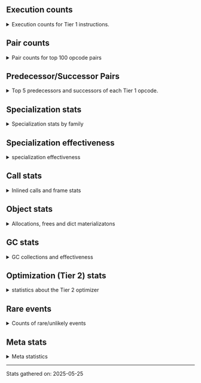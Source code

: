 ## Execution counts

<details>
<summary> Execution counts for Tier 1 instructions. </summary>


The "miss ratio" column shows the percentage of times the instruction
executed that it deoptimized. When this happens, the base unspecialized
instruction is not counted.

<table>
<thead>
<tr>
<th align="left">Name</th>
<th align="right">Base Count</th>
<th align="right">Head Count</th>
<th align="right">Change</th>
</tr>
</thead>
<tbody>
<tr>
<td align="left">CALL_KW</td>
<td align="right">150</td>
<td align="right">450</td>
<td align="right">200.0%</td>
</tr>
<tr>
<td align="left">LOAD_GLOBAL</td>
<td align="right">1,552</td>
<td align="right">3,472</td>
<td align="right">123.7%</td>
</tr>
<tr>
<td align="left">CALL</td>
<td align="right">1,942</td>
<td align="right">4,282</td>
<td align="right">120.5%</td>
</tr>
<tr>
<td align="left">FOR_ITER_LIST</td>
<td align="right">9,059,465</td>
<td align="right">1,749,087</td>
<td align="right">-80.7%</td>
</tr>
<tr>
<td align="left">BINARY_OP_SUBSCR_LIST_INT</td>
<td align="right">1,036,300</td>
<td align="right">208,094</td>
<td align="right">-79.9%</td>
</tr>
<tr>
<td align="left">MAP_ADD</td>
<td align="right">3,170,286</td>
<td align="right">825,245</td>
<td align="right">-74.0%</td>
</tr>
<tr>
<td align="left">FOR_ITER</td>
<td align="right">15,096,020</td>
<td align="right">4,196,463</td>
<td align="right">-72.2%</td>
</tr>
<tr>
<td align="left">LOAD_SMALL_INT</td>
<td align="right">1,513,138</td>
<td align="right">450,364</td>
<td align="right">-70.2%</td>
</tr>
<tr>
<td align="left">POP_JUMP_IF_NOT_NONE</td>
<td align="right">3,325,205</td>
<td align="right">1,033,799</td>
<td align="right">-68.9%</td>
</tr>
<tr>
<td align="left">UNPACK_SEQUENCE_TWO_TUPLE</td>
<td align="right">10,030,259</td>
<td align="right">3,302,082</td>
<td align="right">-67.1%</td>
</tr>
<tr>
<td align="left">BUILD_LIST</td>
<td align="right">6,740,687</td>
<td align="right">2,262,791</td>
<td align="right">-66.4%</td>
</tr>
<tr>
<td align="left">STORE_FAST_STORE_FAST</td>
<td align="right">11,031,617</td>
<td align="right">3,810,726</td>
<td align="right">-65.5%</td>
</tr>
<tr>
<td align="left">POP_ITER</td>
<td align="right">10,778,044</td>
<td align="right">4,005,506</td>
<td align="right">-62.8%</td>
</tr>
<tr>
<td align="left">CALL_METHOD_DESCRIPTOR_O</td>
<td align="right">871,221</td>
<td align="right">330,139</td>
<td align="right">-62.1%</td>
</tr>
<tr>
<td align="left">LOAD_GLOBAL_BUILTIN</td>
<td align="right">56,562,756</td>
<td align="right">21,463,037</td>
<td align="right">-62.1%</td>
</tr>
<tr>
<td align="left">CALL_ISINSTANCE</td>
<td align="right">29,151,616</td>
<td align="right">11,212,954</td>
<td align="right">-61.5%</td>
</tr>
<tr>
<td align="left">LOAD_FAST</td>
<td align="right">14,217,088</td>
<td align="right">5,561,017</td>
<td align="right">-60.9%</td>
</tr>
<tr>
<td align="left">TO_BOOL_BOOL</td>
<td align="right">35,241,762</td>
<td align="right">13,936,661</td>
<td align="right">-60.5%</td>
</tr>
<tr>
<td align="left">LOAD_GLOBAL_MODULE</td>
<td align="right">27,403,048</td>
<td align="right">10,977,035</td>
<td align="right">-59.9%</td>
</tr>
<tr>
<td align="left">SET_FUNCTION_ATTRIBUTE</td>
<td align="right">686,765</td>
<td align="right">275,790</td>
<td align="right">-59.8%</td>
</tr>
<tr>
<td align="left">CALL_PY_EXACT_ARGS</td>
<td align="right">18,412,365</td>
<td align="right">7,469,218</td>
<td align="right">-59.4%</td>
</tr>
<tr>
<td align="left">STORE_FAST</td>
<td align="right">28,571,278</td>
<td align="right">11,911,755</td>
<td align="right">-58.3%</td>
</tr>
<tr>
<td align="left">LOAD_FAST_BORROW</td>
<td align="right">111,858,865</td>
<td align="right">46,657,726</td>
<td align="right">-58.3%</td>
</tr>
<tr>
<td align="left">POP_JUMP_IF_FALSE</td>
<td align="right">37,090,433</td>
<td align="right">15,573,500</td>
<td align="right">-58.0%</td>
</tr>
<tr>
<td align="left">PUSH_NULL</td>
<td align="right">3,145,037</td>
<td align="right">1,329,880</td>
<td align="right">-57.7%</td>
</tr>
<tr>
<td align="left">COPY_FREE_VARS</td>
<td align="right">1,831,223</td>
<td align="right">781,097</td>
<td align="right">-57.3%</td>
</tr>
<tr>
<td align="left">GET_ITER</td>
<td align="right">11,256,779</td>
<td align="right">4,805,865</td>
<td align="right">-57.3%</td>
</tr>
<tr>
<td align="left">POP_JUMP_IF_TRUE</td>
<td align="right">9,469,469</td>
<td align="right">4,146,115</td>
<td align="right">-56.2%</td>
</tr>
<tr>
<td align="left">BUILD_TUPLE</td>
<td align="right">11,727,958</td>
<td align="right">5,174,309</td>
<td align="right">-55.9%</td>
</tr>
<tr>
<td align="left">CALL_LIST_APPEND</td>
<td align="right">1,269,557</td>
<td align="right">560,552</td>
<td align="right">-55.8%</td>
</tr>
<tr>
<td align="left">MAKE_CELL</td>
<td align="right">1,277,831</td>
<td align="right">575,630</td>
<td align="right">-55.0%</td>
</tr>
<tr>
<td align="left">RETURN_VALUE</td>
<td align="right">27,512,051</td>
<td align="right">12,409,475</td>
<td align="right">-54.9%</td>
</tr>
<tr>
<td align="left">EXTENDED_ARG</td>
<td align="right">2,644,488</td>
<td align="right">1,196,700</td>
<td align="right">-54.7%</td>
</tr>
<tr>
<td align="left">RESUME_CHECK</td>
<td align="right">35,390,009</td>
<td align="right">16,120,307</td>
<td align="right">-54.4%</td>
</tr>
<tr>
<td align="left">MAKE_FUNCTION</td>
<td align="right">1,992,881</td>
<td align="right">939,214</td>
<td align="right">-52.9%</td>
</tr>
<tr>
<td align="left">LOAD_ATTR_MODULE</td>
<td align="right">7,653,450</td>
<td align="right">3,622,877</td>
<td align="right">-52.7%</td>
</tr>
<tr>
<td align="left">STORE_SUBSCR</td>
<td align="right">38</td>
<td align="right">58</td>
<td align="right">52.6%</td>
</tr>
<tr>
<td align="left">LOAD_DEREF</td>
<td align="right">3,631,198</td>
<td align="right">1,768,859</td>
<td align="right">-51.3%</td>
</tr>
<tr>
<td align="left">STORE_SUBSCR_DICT</td>
<td align="right">1,227,851</td>
<td align="right">598,818</td>
<td align="right">-51.2%</td>
</tr>
<tr>
<td align="left">LOAD_FAST_BORROW_LOAD_FAST_BORROW</td>
<td align="right">10,309,330</td>
<td align="right">5,049,173</td>
<td align="right">-51.0%</td>
</tr>
<tr>
<td align="left">LOAD_ATTR_METHOD_NO_DICT</td>
<td align="right">15,532,273</td>
<td align="right">7,654,794</td>
<td align="right">-50.7%</td>
</tr>
<tr>
<td align="left">LOAD_CONST</td>
<td align="right">13,196,256</td>
<td align="right">6,556,700</td>
<td align="right">-50.3%</td>
</tr>
<tr>
<td align="left">LOAD_ATTR_METHOD_WITH_VALUES</td>
<td align="right">2,616,572</td>
<td align="right">1,301,606</td>
<td align="right">-50.3%</td>
</tr>
<tr>
<td align="left">COPY</td>
<td align="right">5,214,510</td>
<td align="right">2,603,679</td>
<td align="right">-50.1%</td>
</tr>
<tr>
<td align="left">POP_TOP</td>
<td align="right">14,385,890</td>
<td align="right">7,194,870</td>
<td align="right">-50.0%</td>
</tr>
<tr>
<td align="left">CALL_METHOD_DESCRIPTOR_NOARGS</td>
<td align="right">7,279,800</td>
<td align="right">3,659,904</td>
<td align="right">-49.7%</td>
</tr>
<tr>
<td align="left">LOAD_ATTR_SLOT</td>
<td align="right">15,817,362</td>
<td align="right">7,970,603</td>
<td align="right">-49.6%</td>
</tr>
<tr>
<td align="left">BINARY_OP_SUBTRACT_FLOAT</td>
<td align="right">125</td>
<td align="right">63</td>
<td align="right">-49.6%</td>
</tr>
<tr>
<td align="left">BINARY_OP_SUBSCR_GETITEM</td>
<td align="right">251</td>
<td align="right">127</td>
<td align="right">-49.4%</td>
</tr>
<tr>
<td align="left">TO_BOOL_NONE</td>
<td align="right">2,474,495</td>
<td align="right">1,254,438</td>
<td align="right">-49.3%</td>
</tr>
<tr>
<td align="left">IS_OP</td>
<td align="right">2,184,401</td>
<td align="right">1,107,405</td>
<td align="right">-49.3%</td>
</tr>
<tr>
<td align="left">TO_BOOL_STR</td>
<td align="right">1,166,175</td>
<td align="right">591,479</td>
<td align="right">-49.3%</td>
</tr>
<tr>
<td align="left">STORE_ATTR_SLOT</td>
<td align="right">3,304,104</td>
<td align="right">1,676,016</td>
<td align="right">-49.3%</td>
</tr>
<tr>
<td align="left">CALL_STR_1</td>
<td align="right">2,391</td>
<td align="right">1,213</td>
<td align="right">-49.3%</td>
</tr>
<tr>
<td align="left">CONTAINS_OP_DICT</td>
<td align="right">248,193</td>
<td align="right">125,993</td>
<td align="right">-49.2%</td>
</tr>
<tr>
<td align="left">BINARY_OP_SUBSCR_LIST_SLICE</td>
<td align="right">10,202</td>
<td align="right">5,180</td>
<td align="right">-49.2%</td>
</tr>
<tr>
<td align="left">INTERPRETER_EXIT</td>
<td align="right">4,503,029</td>
<td align="right">2,286,545</td>
<td align="right">-49.2%</td>
</tr>
<tr>
<td align="left">CALL_KW_NON_PY</td>
<td align="right">74,319</td>
<td align="right">37,739</td>
<td align="right">-49.2%</td>
</tr>
<tr>
<td align="left">LOAD_ATTR_CLASS</td>
<td align="right">4,661</td>
<td align="right">2,367</td>
<td align="right">-49.2%</td>
</tr>
<tr>
<td align="left">STORE_ATTR_INSTANCE_VALUE</td>
<td align="right">131,138</td>
<td align="right">66,596</td>
<td align="right">-49.2%</td>
</tr>
<tr>
<td align="left">CALL_KW_PY</td>
<td align="right">340,524</td>
<td align="right">172,938</td>
<td align="right">-49.2%</td>
</tr>
<tr>
<td align="left">CALL_LEN</td>
<td align="right">135,683</td>
<td align="right">68,909</td>
<td align="right">-49.2%</td>
</tr>
<tr>
<td align="left">CALL_BUILTIN_FAST_WITH_KEYWORDS</td>
<td align="right">24,567</td>
<td align="right">12,477</td>
<td align="right">-49.2%</td>
</tr>
<tr>
<td align="left">EXIT_INIT_CHECK</td>
<td align="right">19,780</td>
<td align="right">10,046</td>
<td align="right">-49.2%</td>
</tr>
<tr>
<td align="left">CALL_ALLOC_AND_ENTER_INIT</td>
<td align="right">19,780</td>
<td align="right">10,046</td>
<td align="right">-49.2%</td>
</tr>
<tr>
<td align="left">BINARY_OP_INPLACE_ADD_UNICODE</td>
<td align="right">20,032</td>
<td align="right">10,174</td>
<td align="right">-49.2%</td>
</tr>
<tr>
<td align="left">LOAD_ATTR_CLASS_WITH_METACLASS_CHECK</td>
<td align="right">59,341</td>
<td align="right">30,139</td>
<td align="right">-49.2%</td>
</tr>
<tr>
<td align="left">FOR_ITER_TUPLE</td>
<td align="right">100,163</td>
<td align="right">50,873</td>
<td align="right">-49.2%</td>
</tr>
<tr>
<td align="left">LOAD_ATTR_PROPERTY</td>
<td align="right">2,716,876</td>
<td align="right">1,379,910</td>
<td align="right">-49.2%</td>
</tr>
<tr>
<td align="left">LOAD_ATTR_NONDESCRIPTOR_NO_DICT</td>
<td align="right">795,524</td>
<td align="right">404,056</td>
<td align="right">-49.2%</td>
</tr>
<tr>
<td align="left">COMPARE_OP_STR</td>
<td align="right">344,971</td>
<td align="right">175,215</td>
<td align="right">-49.2%</td>
</tr>
<tr>
<td align="left">COMPARE_OP_INT</td>
<td align="right">501,961</td>
<td align="right">254,953</td>
<td align="right">-49.2%</td>
</tr>
<tr>
<td align="left">CALL_TUPLE_1</td>
<td align="right">110,875</td>
<td align="right">56,315</td>
<td align="right">-49.2%</td>
</tr>
<tr>
<td align="left">BINARY_OP_SUBSCR_DICT</td>
<td align="right">470,969</td>
<td align="right">239,213</td>
<td align="right">-49.2%</td>
</tr>
<tr>
<td align="left">BINARY_OP_SUBTRACT_INT</td>
<td align="right">228,808</td>
<td align="right">116,216</td>
<td align="right">-49.2%</td>
</tr>
<tr>
<td align="left">CALL_PY_GENERAL</td>
<td align="right">2,141,776</td>
<td align="right">1,087,857</td>
<td align="right">-49.2%</td>
</tr>
<tr>
<td align="left">BINARY_OP_ADD_INT</td>
<td align="right">434,814</td>
<td align="right">220,852</td>
<td align="right">-49.2%</td>
</tr>
<tr>
<td align="left">CALL_METHOD_DESCRIPTOR_FAST</td>
<td align="right">4,092,585</td>
<td align="right">2,078,723</td>
<td align="right">-49.2%</td>
</tr>
<tr>
<td align="left">TO_BOOL_INT</td>
<td align="right">142,251</td>
<td align="right">72,253</td>
<td align="right">-49.2%</td>
</tr>
<tr>
<td align="left">CALL_METHOD_DESCRIPTOR_FAST_WITH_KEYWORDS</td>
<td align="right">57,959</td>
<td align="right">29,439</td>
<td align="right">-49.2%</td>
</tr>
<tr>
<td align="left">CALL_BUILTIN_FAST</td>
<td align="right">957,676</td>
<td align="right">486,434</td>
<td align="right">-49.2%</td>
</tr>
<tr>
<td align="left">BINARY_OP_SUBSCR_STR_INT</td>
<td align="right">356,073</td>
<td align="right">180,861</td>
<td align="right">-49.2%</td>
</tr>
<tr>
<td align="left">LOAD_ATTR_NONDESCRIPTOR_WITH_VALUES</td>
<td align="right">2,880,552</td>
<td align="right">1,463,130</td>
<td align="right">-49.2%</td>
</tr>
<tr>
<td align="left">CALL_BUILTIN_O</td>
<td align="right">3,095,807</td>
<td align="right">1,572,467</td>
<td align="right">-49.2%</td>
</tr>
<tr>
<td align="left">FOR_ITER_GEN</td>
<td align="right">5,673,258</td>
<td align="right">2,881,646</td>
<td align="right">-49.2%</td>
</tr>
<tr>
<td align="left">CALL_TYPE_1</td>
<td align="right">1,366,340</td>
<td align="right">694,012</td>
<td align="right">-49.2%</td>
</tr>
<tr>
<td align="left">SEND_GEN</td>
<td align="right">3,789,191</td>
<td align="right">1,924,665</td>
<td align="right">-49.2%</td>
</tr>
<tr>
<td align="left">UNPACK_SEQUENCE_TUPLE</td>
<td align="right">2,291,558</td>
<td align="right">1,163,964</td>
<td align="right">-49.2%</td>
</tr>
<tr>
<td align="left">END_FOR</td>
<td align="right">1,432,871</td>
<td align="right">727,807</td>
<td align="right">-49.2%</td>
</tr>
<tr>
<td align="left">YIELD_VALUE</td>
<td align="right">7,898,058</td>
<td align="right">4,011,712</td>
<td align="right">-49.2%</td>
</tr>
<tr>
<td align="left">SWAP</td>
<td align="right">5,360,418</td>
<td align="right">2,722,752</td>
<td align="right">-49.2%</td>
</tr>
<tr>
<td align="left">LOAD_FAST_AND_CLEAR</td>
<td align="right">4,735,962</td>
<td align="right">2,405,568</td>
<td align="right">-49.2%</td>
</tr>
<tr>
<td align="left">JUMP_BACKWARD_NO_INTERRUPT</td>
<td align="right">2,978,010</td>
<td align="right">1,512,640</td>
<td align="right">-49.2%</td>
</tr>
<tr>
<td align="left">LIST_APPEND</td>
<td align="right">2,658,726</td>
<td align="right">1,350,464</td>
<td align="right">-49.2%</td>
</tr>
<tr>
<td align="left">RETURN_GENERATOR</td>
<td align="right">2,532,222</td>
<td align="right">1,286,208</td>
<td align="right">-49.2%</td>
</tr>
<tr>
<td align="left">BUILD_MAP</td>
<td align="right">1,835,694</td>
<td align="right">932,416</td>
<td align="right">-49.2%</td>
</tr>
<tr>
<td align="left">FORMAT_SIMPLE</td>
<td align="right">1,504,314</td>
<td align="right">764,096</td>
<td align="right">-49.2%</td>
</tr>
<tr>
<td align="left">LOAD_COMMON_CONSTANT</td>
<td align="right">1,212,372</td>
<td align="right">615,808</td>
<td align="right">-49.2%</td>
</tr>
<tr>
<td align="left">END_SEND</td>
<td align="right">811,188</td>
<td align="right">412,032</td>
<td align="right">-49.2%</td>
</tr>
<tr>
<td align="left">GET_YIELD_FROM_ITER</td>
<td align="right">811,188</td>
<td align="right">412,032</td>
<td align="right">-49.2%</td>
</tr>
<tr>
<td align="left">BUILD_STRING</td>
<td align="right">810,558</td>
<td align="right">411,712</td>
<td align="right">-49.2%</td>
</tr>
<tr>
<td align="left">UNARY_NOT</td>
<td align="right">757,890</td>
<td align="right">384,960</td>
<td align="right">-49.2%</td>
</tr>
<tr>
<td align="left">STORE_FAST_LOAD_FAST</td>
<td align="right">250,362</td>
<td align="right">127,168</td>
<td align="right">-49.2%</td>
</tr>
<tr>
<td align="left">UNPACK_EX</td>
<td align="right">229,446</td>
<td align="right">116,544</td>
<td align="right">-49.2%</td>
</tr>
<tr>
<td align="left">DICT_MERGE</td>
<td align="right">145,404</td>
<td align="right">73,856</td>
<td align="right">-49.2%</td>
</tr>
<tr>
<td align="left">POP_JUMP_IF_NONE</td>
<td align="right">104,454</td>
<td align="right">53,056</td>
<td align="right">-49.2%</td>
</tr>
<tr>
<td align="left">CHECK_EXC_MATCH</td>
<td align="right">60,228</td>
<td align="right">30,592</td>
<td align="right">-49.2%</td>
</tr>
<tr>
<td align="left">POP_EXCEPT</td>
<td align="right">60,228</td>
<td align="right">30,592</td>
<td align="right">-49.2%</td>
</tr>
<tr>
<td align="left">PUSH_EXC_INFO</td>
<td align="right">60,228</td>
<td align="right">30,592</td>
<td align="right">-49.2%</td>
</tr>
<tr>
<td align="left">BINARY_SLICE</td>
<td align="right">47,754</td>
<td align="right">24,256</td>
<td align="right">-49.2%</td>
</tr>
<tr>
<td align="left">BUILD_SET</td>
<td align="right">44,478</td>
<td align="right">22,592</td>
<td align="right">-49.2%</td>
</tr>
<tr>
<td align="left">SET_ADD</td>
<td align="right">14,112</td>
<td align="right">7,168</td>
<td align="right">-49.2%</td>
</tr>
<tr>
<td align="left">DICT_UPDATE</td>
<td align="right">1,638</td>
<td align="right">832</td>
<td align="right">-49.2%</td>
</tr>
<tr>
<td align="left">IMPORT_NAME</td>
<td align="right">1,512</td>
<td align="right">768</td>
<td align="right">-49.2%</td>
</tr>
<tr>
<td align="left">LOAD_FAST_CHECK</td>
<td align="right">756</td>
<td align="right">384</td>
<td align="right">-49.2%</td>
</tr>
<tr>
<td align="left">SET_UPDATE</td>
<td align="right">126</td>
<td align="right">64</td>
<td align="right">-49.2%</td>
</tr>
<tr>
<td align="left">CALL_INTRINSIC_1</td>
<td align="right">1,289,927</td>
<td align="right">655,232</td>
<td align="right">-49.2%</td>
</tr>
<tr>
<td align="left">JUMP_FORWARD</td>
<td align="right">1,007,183</td>
<td align="right">511,616</td>
<td align="right">-49.2%</td>
</tr>
<tr>
<td align="left">NOP</td>
<td align="right">250,049</td>
<td align="right">127,040</td>
<td align="right">-49.2%</td>
</tr>
<tr>
<td align="left">CALL_BUILTIN_CLASS</td>
<td align="right">141,538</td>
<td align="right">71,911</td>
<td align="right">-49.2%</td>
</tr>
<tr>
<td align="left">TO_BOOL_ALWAYS_TRUE</td>
<td align="right">3,146,862</td>
<td align="right">1,598,840</td>
<td align="right">-49.2%</td>
</tr>
<tr>
<td align="left">LOAD_ATTR_INSTANCE_VALUE</td>
<td align="right">640,532</td>
<td align="right">325,444</td>
<td align="right">-49.2%</td>
</tr>
<tr>
<td align="left">CALL_BOUND_METHOD_EXACT_ARGS</td>
<td align="right">307,264</td>
<td align="right">156,145</td>
<td align="right">-49.2%</td>
</tr>
<tr>
<td align="left">CONTAINS_OP_SET</td>
<td align="right">203,609</td>
<td align="right">103,477</td>
<td align="right">-49.2%</td>
</tr>
<tr>
<td align="left">LIST_EXTEND</td>
<td align="right">78,689</td>
<td align="right">40,000</td>
<td align="right">-49.2%</td>
</tr>
<tr>
<td align="left">CALL_FUNCTION_EX</td>
<td align="right">152,590</td>
<td align="right">77,568</td>
<td align="right">-49.2%</td>
</tr>
<tr>
<td align="left">BINARY_OP_SUBSCR_TUPLE_INT</td>
<td align="right">72,638</td>
<td align="right">36,925</td>
<td align="right">-49.2%</td>
</tr>
<tr>
<td align="left">CALL_NON_PY_GENERAL</td>
<td align="right">136,506</td>
<td align="right">69,419</td>
<td align="right">-49.1%</td>
</tr>
<tr>
<td align="left">LOAD_FAST_LOAD_FAST</td>
<td align="right">44,669</td>
<td align="right">22,720</td>
<td align="right">-49.1%</td>
</tr>
<tr>
<td align="left">TO_BOOL</td>
<td align="right">1,898,031</td>
<td align="right">965,803</td>
<td align="right">-49.1%</td>
</tr>
<tr>
<td align="left">COMPARE_OP</td>
<td align="right">794,541</td>
<td align="right">404,374</td>
<td align="right">-49.1%</td>
</tr>
<tr>
<td align="left">CONTAINS_OP</td>
<td align="right">207,904</td>
<td align="right">105,827</td>
<td align="right">-49.1%</td>
</tr>
<tr>
<td align="left">STORE_DEREF</td>
<td align="right">25,139</td>
<td align="right">12,800</td>
<td align="right">-49.1%</td>
</tr>
<tr>
<td align="left">TO_BOOL_LIST</td>
<td align="right">29,895</td>
<td align="right">15,413</td>
<td align="right">-48.4%</td>
</tr>
<tr>
<td align="left">BINARY_OP</td>
<td align="right">61,110</td>
<td align="right">31,543</td>
<td align="right">-48.4%</td>
</tr>
<tr>
<td align="left">UNPACK_SEQUENCE</td>
<td align="right">11,866</td>
<td align="right">6,139</td>
<td align="right">-48.3%</td>
</tr>
<tr>
<td align="left">LOAD_ATTR</td>
<td align="right">495,851</td>
<td align="right">257,080</td>
<td align="right">-48.2%</td>
</tr>
<tr>
<td align="left">STORE_ATTR</td>
<td align="right">156</td>
<td align="right">216</td>
<td align="right">38.5%</td>
</tr>
<tr>
<td align="left">FOR_ITER_RANGE</td>
<td align="right">190</td>
<td align="right">127</td>
<td align="right">-33.2%</td>
</tr>
<tr>
<td align="left">JUMP_BACKWARD_NO_JIT</td>
<td align="right">20,318,951</td>
<td align="right"></td>
<td align="right"></td>
</tr>
<tr>
<td align="left">RESUME</td>
<td align="right">320</td>
<td align="right">320</td>
<td align="right">0.0%</td>
</tr>
<tr>
<td align="left">JUMP_BACKWARD</td>
<td align="right">169</td>
<td align="right">169</td>
<td align="right">0.0%</td>
</tr>
<tr>
<td align="left">BINARY_OP_ADD_FLOAT</td>
<td align="right">120</td>
<td align="right"></td>
<td align="right"></td>
</tr>
<tr>
<td align="left">SEND</td>
<td align="right">14</td>
<td align="right">14</td>
<td align="right">0.0%</td>
</tr>
<tr>
<td align="left">JUMP_BACKWARD_JIT</td>
<td align="right"></td>
<td align="right">4,908,979</td>
<td align="right"></td>
</tr>
<tr>
<td align="left">ENTER_EXECUTOR</td>
<td align="right"></td>
<td align="right">3,612,935</td>
<td align="right"></td>
</tr>
<tr>
<td align="left">NOT_TAKEN</td>
<td align="right"></td>
<td align="right">151,713</td>
<td align="right"></td>
</tr>
</tbody>
</table>


</details>

## Pair counts

<details>
<summary> Pair counts for top 100 opcode pairs </summary>


Pairs of specialized operations that deoptimize and are then followed by
the corresponding unspecialized instruction are not counted as pairs.

Not included in comparative output.


</details>

## Predecessor/Successor Pairs

<details>
<summary> Top 5 predecessors and successors of each Tier 1 opcode. </summary>


This does not include the unspecialized instructions that occur after a
specialized instruction deoptimizes.

Not included in comparative output.


</details>

## Specialization stats

<details>
<summary> Specialization stats by family </summary>

### BINARY_OP

<details>
<summary> specialization stats for BINARY_OP family </summary>

<table>
<thead>
<tr>
<th align="left">Kind</th>
<th align="right">Base Count</th>
<th align="right">Base Ratio</th>
<th align="right">Head Count</th>
<th align="right">Head Ratio</th>
<th align="right">Change</th>
</tr>
</thead>
<tbody>
<tr>
<td align="left">
hit
<details>
<summary>ⓘ</summary>

Specialized instructions that complete.
</details>
</td>
<td align="right">3,656,576</td>
<td align="right">98.2%</td>
<td align="right">1,220,723</td>
<td align="right">97.3%</td>
<td align="right">-66.6%</td>
</tr>
<tr>
<td align="left">
miss
<details>
<summary>ⓘ</summary>

Specialized instructions that deopt.
</details>
</td>
<td align="right">5,058</td>
<td align="right">0.1%</td>
<td align="right">2,538</td>
<td align="right">0.2%</td>
<td align="right">-49.8%</td>
</tr>
<tr>
<td align="left">
deferred
<details>
<summary>ⓘ</summary>

Lists the number of "deferred" (i.e. not specialized) instructions executed.
</details>
</td>
<td align="right">60,547</td>
<td align="right">1.6%</td>
<td align="right">30,845</td>
<td align="right">2.5%</td>
<td align="right">-49.1%</td>
</tr>
</tbody>
</table>

<table>
<thead>
<tr>
<th align="left">Success</th>
<th align="right">Base Count</th>
<th align="right">Base Ratio</th>
<th align="right">Head Count</th>
<th align="right">Head Ratio</th>
<th align="right">Change</th>
</tr>
</thead>
<tbody>
<tr>
<td align="left">Success</td>
<td align="right">165</td>
<td align="right">25.5%</td>
<td align="right">243</td>
<td align="right">32.8%</td>
<td align="right">47.3%</td>
</tr>
<tr>
<td align="left">Failure</td>
<td align="right">482</td>
<td align="right">74.5%</td>
<td align="right">497</td>
<td align="right">67.2%</td>
<td align="right">3.1%</td>
</tr>
</tbody>
</table>

<table>
<thead>
<tr>
<th align="left">Failure kind</th>
<th align="right">Base Count</th>
<th align="right">Base Ratio</th>
<th align="right">Head Count</th>
<th align="right">Head Ratio</th>
<th align="right">Change</th>
</tr>
</thead>
<tbody>
<tr>
<td align="left">add different types</td>
<td align="right">2</td>
<td align="right">0.4%</td>
<td align="right">21</td>
<td align="right">4.2%</td>
<td align="right">950.0%</td>
</tr>
<tr>
<td align="left">subscr defaultdict</td>
<td align="right">71</td>
<td align="right">14.7%</td>
<td align="right">91</td>
<td align="right">18.3%</td>
<td align="right">28.2%</td>
</tr>
<tr>
<td align="left">add other</td>
<td align="right">291</td>
<td align="right">60.4%</td>
<td align="right">268</td>
<td align="right">53.9%</td>
<td align="right">-7.9%</td>
</tr>
<tr>
<td align="left">subtract other</td>
<td align="right">22</td>
<td align="right">4.6%</td>
<td align="right">21</td>
<td align="right">4.2%</td>
<td align="right">-4.5%</td>
</tr>
<tr>
<td align="left">out of range</td>
<td align="right">48</td>
<td align="right">10.0%</td>
<td align="right">48</td>
<td align="right">9.7%</td>
<td align="right">0.0%</td>
</tr>
<tr>
<td align="left">subscr tuple slice</td>
<td align="right">48</td>
<td align="right">10.0%</td>
<td align="right">48</td>
<td align="right">9.7%</td>
<td align="right">0.0%</td>
</tr>
</tbody>
</table>


</details>

### BINARY_SLICE

<details>
<summary> specialization stats for BINARY_SLICE family </summary>

<table>
<thead>
<tr>
<th align="left">Kind</th>
<th align="right">Base Count</th>
<th align="right">Base Ratio</th>
<th align="right">Head Count</th>
<th align="right">Head Ratio</th>
<th align="right">Change</th>
</tr>
</thead>
<tbody>
<tr>
<td align="left">
deferred
<details>
<summary>ⓘ</summary>

Lists the number of "deferred" (i.e. not specialized) instructions executed.
</details>
</td>
<td align="right">47,754</td>
<td align="right">100.0%</td>
<td align="right">24,256</td>
<td align="right">100.0%</td>
<td align="right">-49.2%</td>
</tr>
</tbody>
</table>


</details>

### CALL

<details>
<summary> specialization stats for CALL family </summary>

<table>
<thead>
<tr>
<th align="left">Kind</th>
<th align="right">Base Count</th>
<th align="right">Base Ratio</th>
<th align="right">Head Count</th>
<th align="right">Head Ratio</th>
<th align="right">Change</th>
</tr>
</thead>
<tbody>
<tr>
<td align="left">
hit
<details>
<summary>ⓘ</summary>

Specialized instructions that complete.
</details>
</td>
<td align="right">67,096,898</td>
<td align="right">99.2%</td>
<td align="right">28,374,994</td>
<td align="right">99.1%</td>
<td align="right">-57.7%</td>
</tr>
<tr>
<td align="left">
miss
<details>
<summary>ⓘ</summary>

Specialized instructions that deopt.
</details>
</td>
<td align="right">536,302</td>
<td align="right">0.8%</td>
<td align="right">266,267</td>
<td align="right">0.9%</td>
<td align="right">-50.4%</td>
</tr>
<tr>
<td align="left">
deferred
<details>
<summary>ⓘ</summary>

Lists the number of "deferred" (i.e. not specialized) instructions executed.
</details>
</td>
<td align="right">527,069</td>
<td align="right">0.8%</td>
<td align="right">262,182</td>
<td align="right">0.9%</td>
<td align="right">-50.3%</td>
</tr>
</tbody>
</table>

<table>
<thead>
<tr>
<th align="left">Success</th>
<th align="right">Base Count</th>
<th align="right">Base Ratio</th>
<th align="right">Head Count</th>
<th align="right">Head Ratio</th>
<th align="right">Change</th>
</tr>
</thead>
<tbody>
<tr>
<td align="left">Success</td>
<td align="right">11,175</td>
<td align="right">100.0%</td>
<td align="right">8,367</td>
<td align="right">100.0%</td>
<td align="right">-25.1%</td>
</tr>
<tr>
<td align="left">Failure</td>
<td align="right">0</td>
<td align="right">0.0%</td>
<td align="right">0</td>
<td align="right">0.0%</td>
<td align="right"></td>
</tr>
</tbody>
</table>


</details>

### CALL_KW

<details>
<summary> specialization stats for CALL_KW family </summary>

<table>
<thead>
<tr>
<th align="left">Kind</th>
<th align="right">Base Count</th>
<th align="right">Base Ratio</th>
<th align="right">Head Count</th>
<th align="right">Head Ratio</th>
<th align="right">Change</th>
</tr>
</thead>
<tbody>
<tr>
<td align="left">
deferred
<details>
<summary>ⓘ</summary>

Lists the number of "deferred" (i.e. not specialized) instructions executed.
</details>
</td>
<td align="right">75</td>
<td align="right">50.0%</td>
<td align="right">75</td>
<td align="right">16.7%</td>
<td align="right">0.0%</td>
</tr>
</tbody>
</table>

<table>
<thead>
<tr>
<th align="left">Success</th>
<th align="right">Base Count</th>
<th align="right">Base Ratio</th>
<th align="right">Head Count</th>
<th align="right">Head Ratio</th>
<th align="right">Change</th>
</tr>
</thead>
<tbody>
<tr>
<td align="left">Success</td>
<td align="right">75</td>
<td align="right">100.0%</td>
<td align="right">375</td>
<td align="right">100.0%</td>
<td align="right">400.0%</td>
</tr>
<tr>
<td align="left">Failure</td>
<td align="right">0</td>
<td align="right">0.0%</td>
<td align="right">0</td>
<td align="right">0.0%</td>
<td align="right"></td>
</tr>
</tbody>
</table>


</details>

### COMPARE_OP

<details>
<summary> specialization stats for COMPARE_OP family </summary>

<table>
<thead>
<tr>
<th align="left">Kind</th>
<th align="right">Base Count</th>
<th align="right">Base Ratio</th>
<th align="right">Head Count</th>
<th align="right">Head Ratio</th>
<th align="right">Change</th>
</tr>
</thead>
<tbody>
<tr>
<td align="left">
hit
<details>
<summary>ⓘ</summary>

Specialized instructions that complete.
</details>
</td>
<td align="right">846,932</td>
<td align="right">51.6%</td>
<td align="right">430,168</td>
<td align="right">51.5%</td>
<td align="right">-49.2%</td>
</tr>
<tr>
<td align="left">
deferred
<details>
<summary>ⓘ</summary>

Lists the number of "deferred" (i.e. not specialized) instructions executed.
</details>
</td>
<td align="right">793,084</td>
<td align="right">48.3%</td>
<td align="right">402,856</td>
<td align="right">48.3%</td>
<td align="right">-49.2%</td>
</tr>
</tbody>
</table>

<table>
<thead>
<tr>
<th align="left">Success</th>
<th align="right">Base Count</th>
<th align="right">Base Ratio</th>
<th align="right">Head Count</th>
<th align="right">Head Ratio</th>
<th align="right">Change</th>
</tr>
</thead>
<tbody>
<tr>
<td align="left">Success</td>
<td align="right">40</td>
<td align="right">2.7%</td>
<td align="right">200</td>
<td align="right">13.2%</td>
<td align="right">400.0%</td>
</tr>
<tr>
<td align="left">Failure</td>
<td align="right">1,417</td>
<td align="right">97.3%</td>
<td align="right">1,318</td>
<td align="right">86.8%</td>
<td align="right">-7.0%</td>
</tr>
</tbody>
</table>

<table>
<thead>
<tr>
<th align="left">Failure kind</th>
<th align="right">Base Count</th>
<th align="right">Base Ratio</th>
<th align="right">Head Count</th>
<th align="right">Head Ratio</th>
<th align="right">Change</th>
</tr>
</thead>
<tbody>
<tr>
<td align="left">other</td>
<td align="right">80</td>
<td align="right">5.6%</td>
<td align="right">59</td>
<td align="right">4.5%</td>
<td align="right">-26.2%</td>
</tr>
<tr>
<td align="left">baseobject</td>
<td align="right">656</td>
<td align="right">46.3%</td>
<td align="right">588</td>
<td align="right">44.6%</td>
<td align="right">-10.4%</td>
</tr>
<tr>
<td align="left">big int</td>
<td align="right">46</td>
<td align="right">3.2%</td>
<td align="right">45</td>
<td align="right">3.4%</td>
<td align="right">-2.2%</td>
</tr>
<tr>
<td align="left">different types</td>
<td align="right">493</td>
<td align="right">34.8%</td>
<td align="right">484</td>
<td align="right">36.7%</td>
<td align="right">-1.8%</td>
</tr>
<tr>
<td align="left">set</td>
<td align="right">50</td>
<td align="right">3.5%</td>
<td align="right">50</td>
<td align="right">3.8%</td>
<td align="right">0.0%</td>
</tr>
<tr>
<td align="left">string</td>
<td align="right">49</td>
<td align="right">3.5%</td>
<td align="right">49</td>
<td align="right">3.7%</td>
<td align="right">0.0%</td>
</tr>
<tr>
<td align="left">bool</td>
<td align="right">43</td>
<td align="right">3.0%</td>
<td align="right">43</td>
<td align="right">3.3%</td>
<td align="right">0.0%</td>
</tr>
</tbody>
</table>


</details>

### CONTAINS_OP

<details>
<summary> specialization stats for CONTAINS_OP family </summary>

<table>
<thead>
<tr>
<th align="left">Kind</th>
<th align="right">Base Count</th>
<th align="right">Base Ratio</th>
<th align="right">Head Count</th>
<th align="right">Head Ratio</th>
<th align="right">Change</th>
</tr>
</thead>
<tbody>
<tr>
<td align="left">
miss
<details>
<summary>ⓘ</summary>

Specialized instructions that deopt.
</details>
</td>
<td align="right">26,702</td>
<td align="right">4.0%</td>
<td align="right">13,498</td>
<td align="right">4.0%</td>
<td align="right">-49.4%</td>
</tr>
<tr>
<td align="left">
deferred
<details>
<summary>ⓘ</summary>

Lists the number of "deferred" (i.e. not specialized) instructions executed.
</details>
</td>
<td align="right">207,429</td>
<td align="right">31.4%</td>
<td align="right">105,377</td>
<td align="right">31.4%</td>
<td align="right">-49.2%</td>
</tr>
<tr>
<td align="left">
hit
<details>
<summary>ⓘ</summary>

Specialized instructions that complete.
</details>
</td>
<td align="right">425,100</td>
<td align="right">64.4%</td>
<td align="right">215,972</td>
<td align="right">64.4%</td>
<td align="right">-49.2%</td>
</tr>
</tbody>
</table>

<table>
<thead>
<tr>
<th align="left">Success</th>
<th align="right">Base Count</th>
<th align="right">Base Ratio</th>
<th align="right">Head Count</th>
<th align="right">Head Ratio</th>
<th align="right">Change</th>
</tr>
</thead>
<tbody>
<tr>
<td align="left">Success</td>
<td align="right">536</td>
<td align="right">54.8%</td>
<td align="right">288</td>
<td align="right">40.9%</td>
<td align="right">-46.3%</td>
</tr>
<tr>
<td align="left">Failure</td>
<td align="right">442</td>
<td align="right">45.2%</td>
<td align="right">417</td>
<td align="right">59.1%</td>
<td align="right">-5.7%</td>
</tr>
</tbody>
</table>

<table>
<thead>
<tr>
<th align="left">Failure kind</th>
<th align="right">Base Count</th>
<th align="right">Base Ratio</th>
<th align="right">Head Count</th>
<th align="right">Head Ratio</th>
<th align="right">Change</th>
</tr>
</thead>
<tbody>
<tr>
<td align="left">list</td>
<td align="right">177</td>
<td align="right">40.0%</td>
<td align="right">156</td>
<td align="right">37.4%</td>
<td align="right">-11.9%</td>
</tr>
<tr>
<td align="left">tuple</td>
<td align="right">265</td>
<td align="right">60.0%</td>
<td align="right">261</td>
<td align="right">62.6%</td>
<td align="right">-1.5%</td>
</tr>
</tbody>
</table>


</details>

### FOR_ITER

<details>
<summary> specialization stats for FOR_ITER family </summary>

<table>
<thead>
<tr>
<th align="left">Kind</th>
<th align="right">Base Count</th>
<th align="right">Base Ratio</th>
<th align="right">Head Count</th>
<th align="right">Head Ratio</th>
<th align="right">Change</th>
</tr>
</thead>
<tbody>
<tr>
<td align="left">
deferred
<details>
<summary>ⓘ</summary>

Lists the number of "deferred" (i.e. not specialized) instructions executed.
</details>
</td>
<td align="right">15,091,046</td>
<td align="right">50.4%</td>
<td align="right">4,194,065</td>
<td align="right">47.2%</td>
<td align="right">-72.2%</td>
</tr>
<tr>
<td align="left">
hit
<details>
<summary>ⓘ</summary>

Specialized instructions that complete.
</details>
</td>
<td align="right">14,833,076</td>
<td align="right">49.6%</td>
<td align="right">4,681,733</td>
<td align="right">52.7%</td>
<td align="right">-68.4%</td>
</tr>
</tbody>
</table>

<table>
<thead>
<tr>
<th align="left">Success</th>
<th align="right">Base Count</th>
<th align="right">Base Ratio</th>
<th align="right">Head Count</th>
<th align="right">Head Ratio</th>
<th align="right">Change</th>
</tr>
</thead>
<tbody>
<tr>
<td align="left">Failure</td>
<td align="right">4,887</td>
<td align="right">98.3%</td>
<td align="right">2,311</td>
<td align="right">96.4%</td>
<td align="right">-52.7%</td>
</tr>
<tr>
<td align="left">Success</td>
<td align="right">87</td>
<td align="right">1.7%</td>
<td align="right">87</td>
<td align="right">3.6%</td>
<td align="right">0.0%</td>
</tr>
</tbody>
</table>

<table>
<thead>
<tr>
<th align="left">Failure kind</th>
<th align="right">Base Count</th>
<th align="right">Base Ratio</th>
<th align="right">Head Count</th>
<th align="right">Head Ratio</th>
<th align="right">Change</th>
</tr>
</thead>
<tbody>
<tr>
<td align="left">dict items</td>
<td align="right">3,740</td>
<td align="right">76.5%</td>
<td align="right">1,256</td>
<td align="right">54.3%</td>
<td align="right">-66.4%</td>
</tr>
<tr>
<td align="left">itertools</td>
<td align="right">144</td>
<td align="right">2.9%</td>
<td align="right">102</td>
<td align="right">4.4%</td>
<td align="right">-29.2%</td>
</tr>
<tr>
<td align="left">other</td>
<td align="right">72</td>
<td align="right">1.5%</td>
<td align="right">51</td>
<td align="right">2.2%</td>
<td align="right">-29.2%</td>
</tr>
<tr>
<td align="left">set</td>
<td align="right">181</td>
<td align="right">3.7%</td>
<td align="right">159</td>
<td align="right">6.9%</td>
<td align="right">-12.2%</td>
</tr>
<tr>
<td align="left">ascii string</td>
<td align="right">50</td>
<td align="right">1.0%</td>
<td align="right">49</td>
<td align="right">2.1%</td>
<td align="right">-2.0%</td>
</tr>
<tr>
<td align="left">dict keys</td>
<td align="right">185</td>
<td align="right">3.8%</td>
<td align="right">183</td>
<td align="right">7.9%</td>
<td align="right">-1.1%</td>
</tr>
<tr>
<td align="left">dict values</td>
<td align="right">282</td>
<td align="right">5.8%</td>
<td align="right">279</td>
<td align="right">12.1%</td>
<td align="right">-1.1%</td>
</tr>
<tr>
<td align="left">enumerate</td>
<td align="right">145</td>
<td align="right">3.0%</td>
<td align="right">144</td>
<td align="right">6.2%</td>
<td align="right">-0.7%</td>
</tr>
<tr>
<td align="left">reversed list</td>
<td align="right">88</td>
<td align="right">1.8%</td>
<td align="right">88</td>
<td align="right">3.8%</td>
<td align="right">0.0%</td>
</tr>
</tbody>
</table>


</details>

### GET_ITER

<details>
<summary> specialization stats for GET_ITER family </summary>

<table>
<thead>
<tr>
<th align="left">Failure kind</th>
<th align="right">Base Count</th>
<th align="right">Base Ratio</th>
<th align="right">Head Count</th>
<th align="right">Head Ratio</th>
<th align="right">Change</th>
</tr>
</thead>
<tbody>
<tr>
<td align="left">list</td>
<td align="right">4,418,190</td>
<td align="right">4,418,190 / 0 !!</td>
<td align="right">2,244,160</td>
<td align="right">2,244,160 / 0 !!</td>
<td align="right">-49.2%</td>
</tr>
<tr>
<td align="left">self</td>
<td align="right">1,700,496</td>
<td align="right">1,700,496 / 0 !!</td>
<td align="right">863,744</td>
<td align="right">863,744 / 0 !!</td>
<td align="right">-49.2%</td>
</tr>
<tr>
<td align="left">generator</td>
<td align="right">220,500</td>
<td align="right">220,500 / 0 !!</td>
<td align="right">112,000</td>
<td align="right">112,000 / 0 !!</td>
<td align="right">-49.2%</td>
</tr>
<tr>
<td align="left">string</td>
<td align="right">33,012</td>
<td align="right">33,012 / 0 !!</td>
<td align="right">16,768</td>
<td align="right">16,768 / 0 !!</td>
<td align="right">-49.2%</td>
</tr>
<tr>
<td align="left">tuple</td>
<td align="right">27,342</td>
<td align="right">27,342 / 0 !!</td>
<td align="right">13,888</td>
<td align="right">13,888 / 0 !!</td>
<td align="right">-49.2%</td>
</tr>
<tr>
<td align="left">enumerate</td>
<td align="right">19,404</td>
<td align="right">19,404 / 0 !!</td>
<td align="right">9,856</td>
<td align="right">9,856 / 0 !!</td>
<td align="right">-49.2%</td>
</tr>
<tr>
<td align="left">dict keys</td>
<td align="right">14,238</td>
<td align="right">14,238 / 0 !!</td>
<td align="right">7,232</td>
<td align="right">7,232 / 0 !!</td>
<td align="right">-49.2%</td>
</tr>
<tr>
<td align="left">set</td>
<td align="right">2,268</td>
<td align="right">2,268 / 0 !!</td>
<td align="right">1,152</td>
<td align="right">1,152 / 0 !!</td>
<td align="right">-49.2%</td>
</tr>
<tr>
<td align="left">other</td>
<td align="right">4,821,329</td>
<td align="right">4,821,329 / 0 !!</td>
<td align="right">2,448,960</td>
<td align="right">2,448,960 / 0 !!</td>
<td align="right">-49.2%</td>
</tr>
</tbody>
</table>


</details>

### LOAD_ATTR

<details>
<summary> specialization stats for LOAD_ATTR family </summary>

<table>
<thead>
<tr>
<th align="left">Kind</th>
<th align="right">Base Count</th>
<th align="right">Base Ratio</th>
<th align="right">Head Count</th>
<th align="right">Head Ratio</th>
<th align="right">Change</th>
</tr>
</thead>
<tbody>
<tr>
<td align="left">
hit
<details>
<summary>ⓘ</summary>

Specialized instructions that complete.
</details>
</td>
<td align="right">40,696,498</td>
<td align="right">82.7%</td>
<td align="right">20,138,468</td>
<td align="right">82.5%</td>
<td align="right">-50.5%</td>
</tr>
<tr>
<td align="left">
miss
<details>
<summary>ⓘ</summary>

Specialized instructions that deopt.
</details>
</td>
<td align="right">8,020,645</td>
<td align="right">16.3%</td>
<td align="right">4,016,458</td>
<td align="right">16.5%</td>
<td align="right">-49.9%</td>
</tr>
<tr>
<td align="left">
deopt
<details>
<summary>ⓘ</summary>

Specialized instructions that deopt.
</details>
</td>
<td align="right">347,199</td>
<td align="right">0.7%</td>
<td align="right">176,327</td>
<td align="right">0.7%</td>
<td align="right">-49.2%</td>
</tr>
<tr>
<td align="left">
deferred
<details>
<summary>ⓘ</summary>

Lists the number of "deferred" (i.e. not specialized) instructions executed.
</details>
</td>
<td align="right">489,777</td>
<td align="right">1.0%</td>
<td align="right">249,340</td>
<td align="right">1.0%</td>
<td align="right">-49.1%</td>
</tr>
</tbody>
</table>

<table>
<thead>
<tr>
<th align="left">Success</th>
<th align="right">Base Count</th>
<th align="right">Base Ratio</th>
<th align="right">Head Count</th>
<th align="right">Head Ratio</th>
<th align="right">Change</th>
</tr>
</thead>
<tbody>
<tr>
<td align="left">Success</td>
<td align="right">152,392</td>
<td align="right">96.9%</td>
<td align="right">79,048</td>
<td align="right">94.9%</td>
<td align="right">-48.1%</td>
</tr>
<tr>
<td align="left">Failure</td>
<td align="right">4,811</td>
<td align="right">3.1%</td>
<td align="right">4,237</td>
<td align="right">5.1%</td>
<td align="right">-11.9%</td>
</tr>
</tbody>
</table>

<table>
<thead>
<tr>
<th align="left">Failure kind</th>
<th align="right">Base Count</th>
<th align="right">Base Ratio</th>
<th align="right">Head Count</th>
<th align="right">Head Ratio</th>
<th align="right">Change</th>
</tr>
</thead>
<tbody>
<tr>
<td align="left">class method obj</td>
<td align="right">91</td>
<td align="right">1.9%</td>
<td align="right">68</td>
<td align="right">1.6%</td>
<td align="right">-25.3%</td>
</tr>
<tr>
<td align="left">mutable class</td>
<td align="right">3,900</td>
<td align="right">81.1%</td>
<td align="right">3,405</td>
<td align="right">80.4%</td>
<td align="right">-12.7%</td>
</tr>
<tr>
<td align="left">method</td>
<td align="right">752</td>
<td align="right">15.6%</td>
<td align="right">697</td>
<td align="right">16.5%</td>
<td align="right">-7.3%</td>
</tr>
<tr>
<td align="left">builtin class method</td>
<td align="right">46</td>
<td align="right">1.0%</td>
<td align="right">46</td>
<td align="right">1.1%</td>
<td align="right">0.0%</td>
</tr>
</tbody>
</table>


</details>

### LOAD_GLOBAL

<details>
<summary> specialization stats for LOAD_GLOBAL family </summary>

<table>
<thead>
<tr>
<th align="left">Kind</th>
<th align="right">Base Count</th>
<th align="right">Base Ratio</th>
<th align="right">Head Count</th>
<th align="right">Head Ratio</th>
<th align="right">Change</th>
</tr>
</thead>
<tbody>
<tr>
<td align="left">
hit
<details>
<summary>ⓘ</summary>

Specialized instructions that complete.
</details>
</td>
<td align="right">83,965,592</td>
<td align="right">100.0%</td>
<td align="right">32,439,860</td>
<td align="right">100.0%</td>
<td align="right">-61.4%</td>
</tr>
<tr>
<td align="left">
deferred
<details>
<summary>ⓘ</summary>

Lists the number of "deferred" (i.e. not specialized) instructions executed.
</details>
</td>
<td align="right">736</td>
<td align="right">0.0%</td>
<td align="right">736</td>
<td align="right">0.0%</td>
<td align="right">0.0%</td>
</tr>
<tr>
<td align="left">
miss
<details>
<summary>ⓘ</summary>

Specialized instructions that deopt.
</details>
</td>
<td align="right">212</td>
<td align="right">0.0%</td>
<td align="right">212</td>
<td align="right">0.0%</td>
<td align="right">0.0%</td>
</tr>
</tbody>
</table>

<table>
<thead>
<tr>
<th align="left">Success</th>
<th align="right">Base Count</th>
<th align="right">Base Ratio</th>
<th align="right">Head Count</th>
<th align="right">Head Ratio</th>
<th align="right">Change</th>
</tr>
</thead>
<tbody>
<tr>
<td align="left">Success</td>
<td align="right">820</td>
<td align="right">100.0%</td>
<td align="right">2,740</td>
<td align="right">100.0%</td>
<td align="right">234.1%</td>
</tr>
<tr>
<td align="left">Failure</td>
<td align="right">0</td>
<td align="right">0.0%</td>
<td align="right">0</td>
<td align="right">0.0%</td>
<td align="right"></td>
</tr>
</tbody>
</table>


</details>

### SEND

<details>
<summary> specialization stats for SEND family </summary>

<table>
<thead>
<tr>
<th align="left">Kind</th>
<th align="right">Base Count</th>
<th align="right">Base Ratio</th>
<th align="right">Head Count</th>
<th align="right">Head Ratio</th>
<th align="right">Change</th>
</tr>
</thead>
<tbody>
<tr>
<td align="left">
hit
<details>
<summary>ⓘ</summary>

Specialized instructions that complete.
</details>
</td>
<td align="right">3,789,191</td>
<td align="right">100.0%</td>
<td align="right">1,924,665</td>
<td align="right">100.0%</td>
<td align="right">-49.2%</td>
</tr>
<tr>
<td align="left">
deferred
<details>
<summary>ⓘ</summary>

Lists the number of "deferred" (i.e. not specialized) instructions executed.
</details>
</td>
<td align="right">7</td>
<td align="right">0.0%</td>
<td align="right">7</td>
<td align="right">0.0%</td>
<td align="right">0.0%</td>
</tr>
</tbody>
</table>

<table>
<thead>
<tr>
<th align="left">Success</th>
<th align="right">Base Count</th>
<th align="right">Base Ratio</th>
<th align="right">Head Count</th>
<th align="right">Head Ratio</th>
<th align="right">Change</th>
</tr>
</thead>
<tbody>
<tr>
<td align="left">Success</td>
<td align="right">7</td>
<td align="right">100.0%</td>
<td align="right">7</td>
<td align="right">100.0%</td>
<td align="right">0.0%</td>
</tr>
<tr>
<td align="left">Failure</td>
<td align="right">0</td>
<td align="right">0.0%</td>
<td align="right">0</td>
<td align="right">0.0%</td>
<td align="right"></td>
</tr>
</tbody>
</table>


</details>

### STORE_ATTR

<details>
<summary> specialization stats for STORE_ATTR family </summary>

<table>
<thead>
<tr>
<th align="left">Kind</th>
<th align="right">Base Count</th>
<th align="right">Base Ratio</th>
<th align="right">Head Count</th>
<th align="right">Head Ratio</th>
<th align="right">Change</th>
</tr>
</thead>
<tbody>
<tr>
<td align="left">
hit
<details>
<summary>ⓘ</summary>

Specialized instructions that complete.
</details>
</td>
<td align="right">1,906,927</td>
<td align="right">55.5%</td>
<td align="right">967,095</td>
<td align="right">55.5%</td>
<td align="right">-49.3%</td>
</tr>
<tr>
<td align="left">
miss
<details>
<summary>ⓘ</summary>

Specialized instructions that deopt.
</details>
</td>
<td align="right">1,528,315</td>
<td align="right">44.5%</td>
<td align="right">775,517</td>
<td align="right">44.5%</td>
<td align="right">-49.3%</td>
</tr>
<tr>
<td align="left">
deferred
<details>
<summary>ⓘ</summary>

Lists the number of "deferred" (i.e. not specialized) instructions executed.
</details>
</td>
<td align="right">78</td>
<td align="right">0.0%</td>
<td align="right">78</td>
<td align="right">0.0%</td>
<td align="right">0.0%</td>
</tr>
</tbody>
</table>

<table>
<thead>
<tr>
<th align="left">Success</th>
<th align="right">Base Count</th>
<th align="right">Base Ratio</th>
<th align="right">Head Count</th>
<th align="right">Head Ratio</th>
<th align="right">Change</th>
</tr>
</thead>
<tbody>
<tr>
<td align="left">Success</td>
<td align="right">29,114</td>
<td align="right">100.0%</td>
<td align="right">14,836</td>
<td align="right">100.0%</td>
<td align="right">-49.0%</td>
</tr>
<tr>
<td align="left">Failure</td>
<td align="right">0</td>
<td align="right">0.0%</td>
<td align="right">0</td>
<td align="right">0.0%</td>
<td align="right"></td>
</tr>
</tbody>
</table>


</details>

### STORE_SUBSCR

<details>
<summary> specialization stats for STORE_SUBSCR family </summary>

<table>
<thead>
<tr>
<th align="left">Kind</th>
<th align="right">Base Count</th>
<th align="right">Base Ratio</th>
<th align="right">Head Count</th>
<th align="right">Head Ratio</th>
<th align="right">Change</th>
</tr>
</thead>
<tbody>
<tr>
<td align="left">
hit
<details>
<summary>ⓘ</summary>

Specialized instructions that complete.
</details>
</td>
<td align="right">1,227,851</td>
<td align="right">100.0%</td>
<td align="right">598,818</td>
<td align="right">100.0%</td>
<td align="right">-51.2%</td>
</tr>
<tr>
<td align="left">
deferred
<details>
<summary>ⓘ</summary>

Lists the number of "deferred" (i.e. not specialized) instructions executed.
</details>
</td>
<td align="right">19</td>
<td align="right">0.0%</td>
<td align="right">19</td>
<td align="right">0.0%</td>
<td align="right">0.0%</td>
</tr>
</tbody>
</table>

<table>
<thead>
<tr>
<th align="left">Success</th>
<th align="right">Base Count</th>
<th align="right">Base Ratio</th>
<th align="right">Head Count</th>
<th align="right">Head Ratio</th>
<th align="right">Change</th>
</tr>
</thead>
<tbody>
<tr>
<td align="left">Success</td>
<td align="right">19</td>
<td align="right">100.0%</td>
<td align="right">39</td>
<td align="right">100.0%</td>
<td align="right">105.3%</td>
</tr>
<tr>
<td align="left">Failure</td>
<td align="right">0</td>
<td align="right">0.0%</td>
<td align="right">0</td>
<td align="right">0.0%</td>
<td align="right"></td>
</tr>
</tbody>
</table>


</details>

### TO_BOOL

<details>
<summary> specialization stats for TO_BOOL family </summary>

<table>
<thead>
<tr>
<th align="left">Kind</th>
<th align="right">Base Count</th>
<th align="right">Base Ratio</th>
<th align="right">Head Count</th>
<th align="right">Head Ratio</th>
<th align="right">Change</th>
</tr>
</thead>
<tbody>
<tr>
<td align="left">
hit
<details>
<summary>ⓘ</summary>

Specialized instructions that complete.
</details>
</td>
<td align="right">38,295,537</td>
<td align="right">89.6%</td>
<td align="right">15,489,363</td>
<td align="right">87.3%</td>
<td align="right">-59.6%</td>
</tr>
<tr>
<td align="left">
miss
<details>
<summary>ⓘ</summary>

Specialized instructions that deopt.
</details>
</td>
<td align="right">2,533,197</td>
<td align="right">5.9%</td>
<td align="right">1,281,859</td>
<td align="right">7.2%</td>
<td align="right">-49.4%</td>
</tr>
<tr>
<td align="left">
deferred
<details>
<summary>ⓘ</summary>

Lists the number of "deferred" (i.e. not specialized) instructions executed.
</details>
</td>
<td align="right">1,896,671</td>
<td align="right">4.4%</td>
<td align="right">964,296</td>
<td align="right">5.4%</td>
<td align="right">-49.2%</td>
</tr>
</tbody>
</table>

<table>
<thead>
<tr>
<th align="left">Success</th>
<th align="right">Base Count</th>
<th align="right">Base Ratio</th>
<th align="right">Head Count</th>
<th align="right">Head Ratio</th>
<th align="right">Change</th>
</tr>
</thead>
<tbody>
<tr>
<td align="left">Success</td>
<td align="right">48,059</td>
<td align="right">98.1%</td>
<td align="right">24,843</td>
<td align="right">97.4%</td>
<td align="right">-48.3%</td>
</tr>
<tr>
<td align="left">Failure</td>
<td align="right">926</td>
<td align="right">1.9%</td>
<td align="right">673</td>
<td align="right">2.6%</td>
<td align="right">-27.3%</td>
</tr>
</tbody>
</table>

<table>
<thead>
<tr>
<th align="left">Failure kind</th>
<th align="right">Base Count</th>
<th align="right">Base Ratio</th>
<th align="right">Head Count</th>
<th align="right">Head Ratio</th>
<th align="right">Change</th>
</tr>
</thead>
<tbody>
<tr>
<td align="left">set</td>
<td align="right">24</td>
<td align="right">2.6%</td>
<td align="right">44</td>
<td align="right">6.5%</td>
<td align="right">83.3%</td>
</tr>
<tr>
<td align="left">tuple</td>
<td align="right">26</td>
<td align="right">2.8%</td>
<td align="right">46</td>
<td align="right">6.8%</td>
<td align="right">76.9%</td>
</tr>
<tr>
<td align="left">other</td>
<td align="right">263</td>
<td align="right">28.4%</td>
<td align="right">158</td>
<td align="right">23.5%</td>
<td align="right">-39.9%</td>
</tr>
<tr>
<td align="left">dict</td>
<td align="right">342</td>
<td align="right">36.9%</td>
<td align="right">237</td>
<td align="right">35.2%</td>
<td align="right">-30.7%</td>
</tr>
<tr>
<td align="left">sequence</td>
<td align="right">271</td>
<td align="right">29.3%</td>
<td align="right">188</td>
<td align="right">27.9%</td>
<td align="right">-30.6%</td>
</tr>
</tbody>
</table>


</details>

### UNPACK_SEQUENCE

<details>
<summary> specialization stats for UNPACK_SEQUENCE family </summary>

<table>
<thead>
<tr>
<th align="left">Kind</th>
<th align="right">Base Count</th>
<th align="right">Base Ratio</th>
<th align="right">Head Count</th>
<th align="right">Head Ratio</th>
<th align="right">Change</th>
</tr>
</thead>
<tbody>
<tr>
<td align="left">
hit
<details>
<summary>ⓘ</summary>

Specialized instructions that complete.
</details>
</td>
<td align="right">12,321,817</td>
<td align="right">99.9%</td>
<td align="right">4,466,046</td>
<td align="right">99.9%</td>
<td align="right">-63.8%</td>
</tr>
<tr>
<td align="left">
deferred
<details>
<summary>ⓘ</summary>

Lists the number of "deferred" (i.e. not specialized) instructions executed.
</details>
</td>
<td align="right">11,758</td>
<td align="right">0.1%</td>
<td align="right">5,992</td>
<td align="right">0.1%</td>
<td align="right">-49.0%</td>
</tr>
</tbody>
</table>

<table>
<thead>
<tr>
<th align="left">Success</th>
<th align="right">Base Count</th>
<th align="right">Base Ratio</th>
<th align="right">Head Count</th>
<th align="right">Head Ratio</th>
<th align="right">Change</th>
</tr>
</thead>
<tbody>
<tr>
<td align="left">Success</td>
<td align="right">60</td>
<td align="right">55.6%</td>
<td align="right">100</td>
<td align="right">68.0%</td>
<td align="right">66.7%</td>
</tr>
<tr>
<td align="left">Failure</td>
<td align="right">48</td>
<td align="right">44.4%</td>
<td align="right">47</td>
<td align="right">32.0%</td>
<td align="right">-2.1%</td>
</tr>
</tbody>
</table>

<table>
<thead>
<tr>
<th align="left">Failure kind</th>
<th align="right">Base Count</th>
<th align="right">Base Ratio</th>
<th align="right">Head Count</th>
<th align="right">Head Ratio</th>
<th align="right">Change</th>
</tr>
</thead>
<tbody>
<tr>
<td align="left">other</td>
<td align="right">48</td>
<td align="right">100.0%</td>
<td align="right">47</td>
<td align="right">100.0%</td>
<td align="right">-2.1%</td>
</tr>
</tbody>
</table>


</details>


</details>

## Specialization effectiveness

<details>
<summary> specialization effectiveness </summary>


All entries are execution counts. Should add up to the total number of
Tier 1 instructions executed.

<table>
<thead>
<tr>
<th align="left">Instructions</th>
<th align="right">Base Count</th>
<th align="right">Base Ratio</th>
<th align="right">Head Count</th>
<th align="right">Head Ratio</th>
<th align="right">Change</th>
</tr>
</thead>
<tbody>
<tr>
<td align="left">
Not specialized
<details>
<summary>ⓘ</summary>

Instructions that could be specialized but aren't, e.g. `LOAD_ATTR`, `BINARY_SLICE`.
</details>
</td>
<td align="right">29,873,708</td>
<td align="right">4.0%</td>
<td align="right">10,805,842</td>
<td align="right">3.4%</td>
<td align="right">-63.8%</td>
</tr>
<tr>
<td align="left">
Specialized hits
<details>
<summary>ⓘ</summary>

Specialized instructions, e.g. `LOAD_ATTR_MODULE` that complete.
</details>
</td>
<td align="right">327,469,286</td>
<td align="right">43.6%</td>
<td align="right">133,667,025</td>
<td align="right">41.8%</td>
<td align="right">-59.2%</td>
</tr>
<tr>
<td align="left">
Basic
<details>
<summary>ⓘ</summary>

Instructions that are not and cannot be specialized, e.g. `LOAD_FAST`.
</details>
</td>
<td align="right">381,189,916</td>
<td align="right">50.7%</td>
<td align="right">169,154,444</td>
<td align="right">52.9%</td>
<td align="right">-55.6%</td>
</tr>
<tr>
<td align="left">
Specialized misses
<details>
<summary>ⓘ</summary>

Specialized instructions, e.g. `LOAD_ATTR_MODULE` that deopt.
</details>
</td>
<td align="right">12,650,453</td>
<td align="right">1.7%</td>
<td align="right">6,356,371</td>
<td align="right">2.0%</td>
<td align="right">-49.8%</td>
</tr>
</tbody>
</table>

### Deferred by instruction

<details>
<summary> Breakdown of deferred (not specialized) instruction counts by family </summary>

<table>
<thead>
<tr>
<th align="left">Name</th>
<th align="right">Base Count</th>
<th align="right">Base Ratio</th>
<th align="right">Head Count</th>
<th align="right">Head Ratio</th>
<th align="right">Change</th>
</tr>
</thead>
<tbody>
<tr>
<td align="left">FOR_ITER</td>
<td align="right">15,091,046</td>
<td align="right">78.9%</td>
<td align="right">4,194,065</td>
<td align="right">67.2%</td>
<td align="right">-72.2%</td>
</tr>
<tr>
<td align="left">CALL</td>
<td align="right">527,069</td>
<td align="right">2.8%</td>
<td align="right">262,182</td>
<td align="right">4.2%</td>
<td align="right">-50.3%</td>
</tr>
<tr>
<td align="left">BINARY_SLICE</td>
<td align="right">47,754</td>
<td align="right">0.2%</td>
<td align="right">24,256</td>
<td align="right">0.4%</td>
<td align="right">-49.2%</td>
</tr>
<tr>
<td align="left">COMPARE_OP</td>
<td align="right">793,084</td>
<td align="right">4.1%</td>
<td align="right">402,856</td>
<td align="right">6.5%</td>
<td align="right">-49.2%</td>
</tr>
<tr>
<td align="left">CONTAINS_OP</td>
<td align="right">207,429</td>
<td align="right">1.1%</td>
<td align="right">105,377</td>
<td align="right">1.7%</td>
<td align="right">-49.2%</td>
</tr>
<tr>
<td align="left">TO_BOOL</td>
<td align="right">1,896,671</td>
<td align="right">9.9%</td>
<td align="right">964,296</td>
<td align="right">15.5%</td>
<td align="right">-49.2%</td>
</tr>
<tr>
<td align="left">LOAD_ATTR</td>
<td align="right">489,777</td>
<td align="right">2.6%</td>
<td align="right">249,340</td>
<td align="right">4.0%</td>
<td align="right">-49.1%</td>
</tr>
<tr>
<td align="left">BINARY_OP</td>
<td align="right">60,547</td>
<td align="right">0.3%</td>
<td align="right">30,845</td>
<td align="right">0.5%</td>
<td align="right">-49.1%</td>
</tr>
<tr>
<td align="left">UNPACK_SEQUENCE</td>
<td align="right">11,758</td>
<td align="right">0.1%</td>
<td align="right">5,992</td>
<td align="right">0.1%</td>
<td align="right">-49.0%</td>
</tr>
<tr>
<td align="left">LOAD_GLOBAL</td>
<td align="right">736</td>
<td align="right">0.0%</td>
<td align="right">736</td>
<td align="right">0.0%</td>
<td align="right">0.0%</td>
</tr>
</tbody>
</table>


</details>

### Misses by instruction

<details>
<summary> Breakdown of misses (specialized deopts) instruction counts by family </summary>

<table>
<thead>
<tr>
<th align="left">Name</th>
<th align="right">Base Count</th>
<th align="right">Base Ratio</th>
<th align="right">Head Count</th>
<th align="right">Head Ratio</th>
<th align="right">Change</th>
</tr>
</thead>
<tbody>
<tr>
<td align="left">LOAD_ATTR_PROPERTY</td>
<td align="right">38,512</td>
<td align="right">0.3%</td>
<td align="right">18,752</td>
<td align="right">0.3%</td>
<td align="right">-51.3%</td>
</tr>
<tr>
<td align="left">CALL_PY_EXACT_ARGS</td>
<td align="right">291,970</td>
<td align="right">2.3%</td>
<td align="right">142,453</td>
<td align="right">2.2%</td>
<td align="right">-51.2%</td>
</tr>
<tr>
<td align="left">LOAD_ATTR_METHOD_WITH_VALUES</td>
<td align="right">969,546</td>
<td align="right">7.7%</td>
<td align="right">482,455</td>
<td align="right">7.6%</td>
<td align="right">-50.2%</td>
</tr>
<tr>
<td align="left">LOAD_ATTR_SLOT</td>
<td align="right">5,799,218</td>
<td align="right">45.8%</td>
<td align="right">2,899,523</td>
<td align="right">45.6%</td>
<td align="right">-50.0%</td>
</tr>
<tr>
<td align="left">TO_BOOL_NONE</td>
<td align="right">506,971</td>
<td align="right">4.0%</td>
<td align="right">254,048</td>
<td align="right">4.0%</td>
<td align="right">-49.9%</td>
</tr>
<tr>
<td align="left">TO_BOOL_STR</td>
<td align="right">237,752</td>
<td align="right">1.9%</td>
<td align="right">119,951</td>
<td align="right">1.9%</td>
<td align="right">-49.5%</td>
</tr>
<tr>
<td align="left">STORE_ATTR_SLOT</td>
<td align="right">1,528,315</td>
<td align="right">12.1%</td>
<td align="right">775,517</td>
<td align="right">12.2%</td>
<td align="right">-49.3%</td>
</tr>
<tr>
<td align="left">LOAD_ATTR_NONDESCRIPTOR_WITH_VALUES</td>
<td align="right">1,199,683</td>
<td align="right">9.5%</td>
<td align="right">608,800</td>
<td align="right">9.6%</td>
<td align="right">-49.3%</td>
</tr>
<tr>
<td align="left">TO_BOOL_ALWAYS_TRUE</td>
<td align="right">1,774,156</td>
<td align="right">14.0%</td>
<td align="right">900,978</td>
<td align="right">14.2%</td>
<td align="right">-49.2%</td>
</tr>
<tr>
<td align="left">CALL_BOUND_METHOD_EXACT_ARGS</td>
<td align="right">208,210</td>
<td align="right">1.6%</td>
<td align="right">105,998</td>
<td align="right">1.7%</td>
<td align="right">-49.1%</td>
</tr>
</tbody>
</table>


</details>


</details>

## Call stats

<details>
<summary> Inlined calls and frame stats </summary>


This shows what fraction of calls to Python functions are inlined (i.e.
not having a call at the C level) and for those that are not, where the
call comes from.  The various categories overlap.

Also includes the count of frame objects created.

<table>
<thead>
<tr>
<th align="left"></th>
<th align="right">Base Count</th>
<th align="right">Base Ratio</th>
<th align="right">Head Count</th>
<th align="right">Head Ratio</th>
<th align="right">Change</th>
</tr>
</thead>
<tbody>
<tr>
<td align="left">Calls via PyEval_EvalFrame (api)</td>
<td align="right">2,521,152</td>
<td align="right">6.6%</td>
<td align="right">1,279,866</td>
<td align="right">6.6%</td>
<td align="right">-49.2%</td>
</tr>
<tr>
<td align="left">Calls via PyEval_EvalFrame (vector)</td>
<td align="right">3,535,270</td>
<td align="right">9.3%</td>
<td align="right">1,795,007</td>
<td align="right">9.3%</td>
<td align="right">-49.2%</td>
</tr>
<tr>
<td align="left">Calls via PyEval_EvalFrame (function vectorcall)</td>
<td align="right">3,535,270</td>
<td align="right">9.3%</td>
<td align="right">1,795,007</td>
<td align="right">9.3%</td>
<td align="right">-49.2%</td>
</tr>
<tr>
<td align="left">Calls to PyEval_EvalDefault</td>
<td align="right">4,503,094</td>
<td align="right">11.9%</td>
<td align="right">2,286,609</td>
<td align="right">11.9%</td>
<td align="right">-49.2%</td>
</tr>
<tr>
<td align="left">Calls via PyEval_EvalFrame (total)</td>
<td align="right">4,503,094</td>
<td align="right">11.9%</td>
<td align="right">2,286,609</td>
<td align="right">11.9%</td>
<td align="right">-49.2%</td>
</tr>
<tr>
<td align="left">Frame objects created</td>
<td align="right">60,228</td>
<td align="right">0.2%</td>
<td align="right">30,592</td>
<td align="right">0.2%</td>
<td align="right">-49.2%</td>
</tr>
<tr>
<td align="left">Calls via PyEval_EvalFrame (slot)</td>
<td align="right">841,429</td>
<td align="right">2.2%</td>
<td align="right">427,393</td>
<td align="right">2.2%</td>
<td align="right">-49.2%</td>
</tr>
<tr>
<td align="left">Frames pushed</td>
<td align="right">27,512,051</td>
<td align="right">72.5%</td>
<td align="right">13,974,592</td>
<td align="right">72.5%</td>
<td align="right">-49.2%</td>
</tr>
<tr>
<td align="left">Calls via PyEval_EvalFrame (generator)</td>
<td align="right">967,824</td>
<td align="right">2.6%</td>
<td align="right">491,602</td>
<td align="right">2.6%</td>
<td align="right">-49.2%</td>
</tr>
<tr>
<td align="left">Calls to Python functions inlined</td>
<td align="right">33,419,457</td>
<td align="right">88.1%</td>
<td align="right">16,975,857</td>
<td align="right">88.1%</td>
<td align="right">-49.2%</td>
</tr>
<tr>
<td align="left">Calls via PyEval_EvalFrame (function ex)</td>
<td align="right">66,089</td>
<td align="right">0.2%</td>
<td align="right">33,600</td>
<td align="right">0.2%</td>
<td align="right">-49.2%</td>
</tr>
<tr>
<td align="left">Calls via PyEval_EvalFrame (legacy)</td>
<td align="right">0</td>
<td align="right">0.0%</td>
<td align="right">0</td>
<td align="right">0.0%</td>
<td align="right"></td>
</tr>
<tr>
<td align="left">Calls via PyEval_EvalFrame (build class)</td>
<td align="right">0</td>
<td align="right">0.0%</td>
<td align="right">0</td>
<td align="right">0.0%</td>
<td align="right"></td>
</tr>
<tr>
<td align="left">Calls via PyEval_EvalFrame (method)</td>
<td align="right">0</td>
<td align="right">0.0%</td>
<td align="right">0</td>
<td align="right">0.0%</td>
<td align="right"></td>
</tr>
</tbody>
</table>


</details>

## Object stats

<details>
<summary> Allocations, frees and dict materializatons </summary>


Below, "allocations" means "allocations that are not from a freelist".
Total allocations = "Allocations from freelist" + "Allocations".

"Inline values" is the number of values arrays inlined into objects.

The cache hit/miss numbers are for the MRO cache, split into dunder and
other names.

<table>
<thead>
<tr>
<th align="left"></th>
<th align="right">Base Count</th>
<th align="right">Base Ratio</th>
<th align="right">Head Count</th>
<th align="right">Head Ratio</th>
<th align="right">Change</th>
</tr>
</thead>
<tbody>
<tr>
<td align="left">Method cache dunder misses</td>
<td align="right">27,253</td>
<td align="right"></td>
<td align="right">7,759</td>
<td align="right"></td>
<td align="right">-71.5%</td>
</tr>
<tr>
<td align="left">Method cache collisions</td>
<td align="right">528,869</td>
<td align="right"></td>
<td align="right">261,744</td>
<td align="right"></td>
<td align="right">-50.5%</td>
</tr>
<tr>
<td align="left">Interpreter mortal decrefs</td>
<td align="right">235,072,703</td>
<td align="right">43.1%</td>
<td align="right">117,432,576</td>
<td align="right">42.4%</td>
<td align="right">-50.0%</td>
</tr>
<tr>
<td align="left">Method cache hits</td>
<td align="right">9,855,163</td>
<td align="right"></td>
<td align="right">4,954,402</td>
<td align="right"></td>
<td align="right">-49.7%</td>
</tr>
<tr>
<td align="left">Method cache misses</td>
<td align="right">502,356</td>
<td align="right"></td>
<td align="right">254,526</td>
<td align="right"></td>
<td align="right">-49.3%</td>
</tr>
<tr>
<td align="left">Mortal increfs</td>
<td align="right">174,035,870</td>
<td align="right">36.2%</td>
<td align="right">88,302,949</td>
<td align="right">36.2%</td>
<td align="right">-49.3%</td>
</tr>
<tr>
<td align="left">Immortal increfs</td>
<td align="right">116,424,882</td>
<td align="right">24.2%</td>
<td align="right">59,080,198</td>
<td align="right">24.2%</td>
<td align="right">-49.3%</td>
</tr>
<tr>
<td align="left">Interpreter immortal increfs</td>
<td align="right">12,907,236</td>
<td align="right">2.7%</td>
<td align="right">6,553,109</td>
<td align="right">2.7%</td>
<td align="right">-49.2%</td>
</tr>
<tr>
<td align="left">Immortal decrefs</td>
<td align="right">118,167,059</td>
<td align="right">21.7%</td>
<td align="right">60,001,317</td>
<td align="right">21.7%</td>
<td align="right">-49.2%</td>
</tr>
<tr>
<td align="left">Allocations to 512 bytes</td>
<td align="right">26,321,496</td>
<td align="right">34.3%</td>
<td align="right">13,367,578</td>
<td align="right">34.3%</td>
<td align="right">-49.2%</td>
</tr>
<tr>
<td align="left">Allocations</td>
<td align="right">26,380,968</td>
<td align="right">34.4%</td>
<td align="right">13,398,109</td>
<td align="right">34.4%</td>
<td align="right">-49.2%</td>
</tr>
<tr>
<td align="left">Inline values</td>
<td align="right">119,574</td>
<td align="right"></td>
<td align="right">60,736</td>
<td align="right"></td>
<td align="right">-49.2%</td>
</tr>
<tr>
<td align="left">Interpreter immortal decrefs</td>
<td align="right">6,968,732</td>
<td align="right">1.3%</td>
<td align="right">3,539,822</td>
<td align="right">1.3%</td>
<td align="right">-49.2%</td>
</tr>
<tr>
<td align="left">Allocations from freelist</td>
<td align="right">50,314,058</td>
<td align="right">65.6%</td>
<td align="right">25,559,028</td>
<td align="right">65.6%</td>
<td align="right">-49.2%</td>
</tr>
<tr>
<td align="left">Interpreter mortal increfs</td>
<td align="right">176,836,921</td>
<td align="right">36.8%</td>
<td align="right">89,834,526</td>
<td align="right">36.9%</td>
<td align="right">-49.2%</td>
</tr>
<tr>
<td align="left">Frees to freelist</td>
<td align="right">50,309,353</td>
<td align="right"></td>
<td align="right">25,558,798</td>
<td align="right"></td>
<td align="right">-49.2%</td>
</tr>
<tr>
<td align="left">Method cache dunder hits</td>
<td align="right">48,620,803</td>
<td align="right"></td>
<td align="right">24,702,592</td>
<td align="right"></td>
<td align="right">-49.2%</td>
</tr>
<tr>
<td align="left">Frees</td>
<td align="right">28,555,401</td>
<td align="right"></td>
<td align="right">14,545,431</td>
<td align="right"></td>
<td align="right">-49.1%</td>
</tr>
<tr>
<td align="left">Allocations to 4 kbytes</td>
<td align="right">59,346</td>
<td align="right">0.1%</td>
<td align="right">30,444</td>
<td align="right">0.1%</td>
<td align="right">-48.7%</td>
</tr>
<tr>
<td align="left">Mortal decrefs</td>
<td align="right">185,398,002</td>
<td align="right">34.0%</td>
<td align="right">96,133,854</td>
<td align="right">34.7%</td>
<td align="right">-48.1%</td>
</tr>
<tr>
<td align="left">Allocations over 4 kbytes</td>
<td align="right">126</td>
<td align="right">0.0%</td>
<td align="right">87</td>
<td align="right">0.0%</td>
<td align="right">-31.0%</td>
</tr>
<tr>
<td align="left">Materialize dict (on request)</td>
<td align="right">0</td>
<td align="right">0.0%</td>
<td align="right">0</td>
<td align="right">0.0%</td>
<td align="right"></td>
</tr>
<tr>
<td align="left">Materialize dict (new key)</td>
<td align="right">0</td>
<td align="right">0.0%</td>
<td align="right">0</td>
<td align="right">0.0%</td>
<td align="right"></td>
</tr>
<tr>
<td align="left">Materialize dict (too big)</td>
<td align="right">0</td>
<td align="right">0.0%</td>
<td align="right">0</td>
<td align="right">0.0%</td>
<td align="right"></td>
</tr>
<tr>
<td align="left">Materialize dict (str subclass)</td>
<td align="right">0</td>
<td align="right">0.0%</td>
<td align="right">0</td>
<td align="right">0.0%</td>
<td align="right"></td>
</tr>
</tbody>
</table>


</details>

## GC stats

<details>
<summary> GC collections and effectiveness </summary>


Collected/visits gives some measure of efficiency.

<table>
<thead>
<tr>
<th align="right">Generation</th>
<th align="right">Base Collections</th>
<th align="right">Base Objects collected</th>
<th align="right">Base Object visits</th>
<th align="right">Base Reachable from roots</th>
<th align="right">Base Not reachable from roots</th>
<th align="right">Head Collections</th>
<th align="right">Head Objects collected</th>
<th align="right">Head Object visits</th>
<th align="right">Head Reachable from roots</th>
<th align="right">Head Not reachable from roots</th>
</tr>
</thead>
<tbody>
<tr>
<td align="right">0</td>
<td align="right">0</td>
<td align="right">0</td>
<td align="right">0</td>
<td align="right">0</td>
<td align="right">0</td>
<td align="right">0</td>
<td align="right">0</td>
<td align="right">0</td>
<td align="right">0</td>
<td align="right">0</td>
</tr>
<tr>
<td align="right">1</td>
<td align="right">127</td>
<td align="right">163,818</td>
<td align="right">1,418,206</td>
<td align="right">88,886</td>
<td align="right">196,099</td>
<td align="right">85</td>
<td align="right">115,931</td>
<td align="right">1,006,030</td>
<td align="right">46,929</td>
<td align="right">144,649</td>
</tr>
<tr>
<td align="right">2</td>
<td align="right">0</td>
<td align="right">0</td>
<td align="right">0</td>
<td align="right">0</td>
<td align="right">0</td>
<td align="right">0</td>
<td align="right">0</td>
<td align="right">0</td>
<td align="right">0</td>
<td align="right">0</td>
</tr>
</tbody>
</table>


</details>

## Optimization (Tier 2) stats

<details>
<summary> statistics about the Tier 2 optimizer </summary>


</details>

## Rare events

<details>
<summary> Counts of rare/unlikely events </summary>

<table>
<thead>
<tr>
<th align="left">Event</th>
<th align="right">Base Count</th>
<th align="right">Head Count</th>
<th align="right">Change</th>
</tr>
</thead>
<tbody>
<tr>
<td align="left">
set class
<details>
<summary>ⓘ</summary>

Setting an object's class, `obj.__class__ = ...`
</details>
</td>
<td align="right">0</td>
<td align="right">0</td>
<td align="right"></td>
</tr>
<tr>
<td align="left">
set bases
<details>
<summary>ⓘ</summary>

Setting the bases of a class, `cls.__bases__ = ...`
</details>
</td>
<td align="right">0</td>
<td align="right">0</td>
<td align="right"></td>
</tr>
<tr>
<td align="left">
set eval frame func
<details>
<summary>ⓘ</summary>

Setting the PEP 523 frame eval function `_PyInterpreterState_SetFrameEvalFunc()`
</details>
</td>
<td align="right">0</td>
<td align="right">0</td>
<td align="right"></td>
</tr>
<tr>
<td align="left">
builtin dict
<details>
<summary>ⓘ</summary>

Modifying the builtins, `__builtins__.__dict__[var] = ...`
</details>
</td>
<td align="right">0</td>
<td align="right">0</td>
<td align="right"></td>
</tr>
<tr>
<td align="left">
func modification
<details>
<summary>ⓘ</summary>

Modifying a function, e.g. `func.__defaults__ = ...`, etc.
</details>
</td>
<td align="right">0</td>
<td align="right">0</td>
<td align="right"></td>
</tr>
<tr>
<td align="left">
watched dict modification
<details>
<summary>ⓘ</summary>

A watched dict has been modified
</details>
</td>
<td align="right">0</td>
<td align="right">0</td>
<td align="right"></td>
</tr>
<tr>
<td align="left">
watched globals modification
<details>
<summary>ⓘ</summary>

A watched `globals()` dict has been modified
</details>
</td>
<td align="right">0</td>
<td align="right">0</td>
<td align="right"></td>
</tr>
</tbody>
</table>


</details>

## Meta stats

<details>
<summary> Meta statistics </summary>

<table>
<thead>
<tr>
<th align="left"></th>
<th align="right">Base Count</th>
<th align="right">Head Count</th>
<th align="right">Change</th>
</tr>
</thead>
<tbody>
<tr>
<td align="left">Number of data files</td>
<td align="right">21</td>
<td align="right">21</td>
<td align="right">0.0%</td>
</tr>
</tbody>
</table>


</details>

---
Stats gathered on: 2025-05-25
